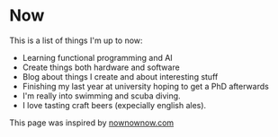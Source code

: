 # Now

This is a list of things I'm up to now:

* Learning functional programming and AI
* Create things both hardware and software
* Blog about things I create and about interesting stuff
* Finishing my last year at university hoping to get a PhD afterwards
* I'm really into swimming and scuba diving.
* I love tasting craft beers (expecially english ales).

This page was inspired by [nownownow.com](http://nownownow.com)